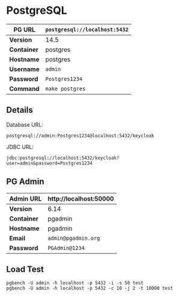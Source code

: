 # PostgreSQL

| **PG URL**    | `postgresql://localhost:5432` |
| ------------- | ----------------------------- |
| **Version**   | 14.5                          |
| **Container** | postgres                      |
| **Hostname**  | postgres                      |
| **Username**  | `admin`                       |
| **Password**  | `Postgres1234`                |
| **Command**   | `make postgres`               |

## Details

Database URL:

```
postgresql://admin:Postgres1234@localhost:5432/keycloak
```

JDBC URL:

```
jdbc:postgresql://localhost:5432/keycloak?user=admin&password=Postgres1234
```

## PG Admin

| **Admin URL** | http://localhost:50000 |
| ------------- | ---------------------- |
| **Version**   | 6.14                   |
| **Container** | pgadmin                |
| **Hostname**  | pgadmin                |
| **Email**     | `admin@pgadmin.org`    |
| **Password**  | `PGAdmin@1234`         |

## Load Test

```
pgbench -U admin -h localhost -p 5432 -i -s 50 test
pgbench -U admin -h localhost -p 5432 -c 10 -j 2 -t 10000 test
```
